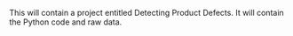 This will contain a project entitled Detecting Product Defects. It will contain the Python code and raw data.
